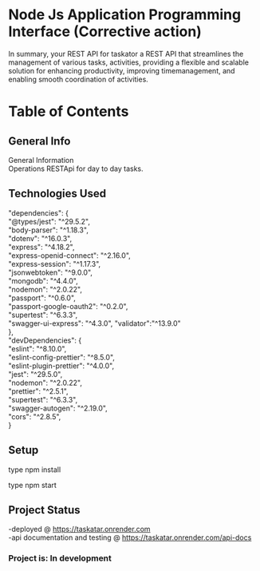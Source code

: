 
# Node Js Application Programming Interface (Corrective action)

In summary, your REST API for taskator a REST API that streamlines the management of various tasks, activities, providing a flexible and scalable solution for enhancing productivity, improving timemanagement, and enabling smooth coordination of activities.  


# Table of Contents  

## General Info  
General Information    
Operations RESTApi for day to day tasks.  



## Technologies Used  
"dependencies": {  
    "@types/jest": "^29.5.2",  
    "body-parser": "^1.18.3",  
    "dotenv": "^16.0.3",  
    "express": "^4.18.2",  
    "express-openid-connect": "^2.16.0",  
    "express-session": "^1.17.3",  
    "jsonwebtoken": "^9.0.0",  
    "mongodb": "^4.4.0",  
    "nodemon": "^2.0.22",  
    "passport": "^0.6.0",  
    "passport-google-oauth2": "^0.2.0",  
    "supertest": "^6.3.3",  
    "swagger-ui-express": "^4.3.0",
    "validator":"^13.9.0"  
  },  
  "devDependencies": {  
    "eslint": "^8.10.0",  
    "eslint-config-prettier": "^8.5.0",  
    "eslint-plugin-prettier": "^4.0.0",  
    "jest": "^29.5.0",  
    "nodemon": "^2.0.22",  
    "prettier": "^2.5.1",  
    "supertest": "^6.3.3",  
    "swagger-autogen": "^2.19.0",  
    "cors": "^2.8.5",    
  }    

    

## Setup
type npm install 

type npm start 



## Project Status
-deployed @   https://taskatar.onrender.com    
-api documentation and testing  @ https://taskatar.onrender.com/api-docs     
### Project is: In development  


